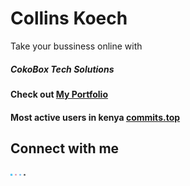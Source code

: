 # Collins Koech
<p>Take your bussiness online with</p>
<h5>CokoBox Tech Solutions</h5>
<h4>Check out <a href="https://collinskoechportfolio.web.app">My Portfolio</a></h4>
<h4>Most active users in kenya <a href="https://commits.top/kenya.html">commits.top</a></h4>
<h2>Connect with me </h2>
<a href="https://twitter.com/itskenyancoko"><img src="twitter.png" style="width: 3px; height: 3px"></a>
<a href="https://instagram.com/__co_ko_"><img src="instagram.png" style="width: 3px; height: 3px"></a>
<a href="https://facebook.com/collins.koech.169"><img src="facebook.png" style="width: 3px; height: 3px"></a>
<a href="mailto:kenyadevco@gmail.com" target="blank"><img src="mail.png" style="width: 3px; height: 3px"></a>